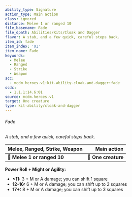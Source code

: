 ```yaml
---
ability_type: Signature
action_type: Main action
class: ignored
distance: Melee 1 or ranged 10
file_basename: Fade
file_dpath: Abilities/Kits/Cloak and Dagger
flavor: A stab, and a few quick, careful steps back.
item_id: fade
item_index: '01'
item_name: Fade
keywords:
  - Melee
  - Ranged
  - Strike
  - Weapon
scc:
  - mcdm.heroes.v1:kit-ability.cloak-and-dagger:fade
scdc:
  - 1.1.1:14.6:01
source: mcdm.heroes.v1
target: One creature
type: kit-ability/cloak-and-dagger
---
```


###### Fade

*A stab, and a few quick, careful steps back.*

| **Melee, Ranged, Strike, Weapon** |     **Main action** |
| --------------------------------- | ------------------: |
| **📏 Melee 1 or ranged 10**       | **🎯 One creature** |

**Power Roll + Might or Agility:**

- **≤11:** 3 + M or A damage; you can shift 1 square
- **12-16:** 6 + M or A damage; you can shift up to 2 squares
- **17+:** 8 + M or A damage; you can shift up to 3 squares
